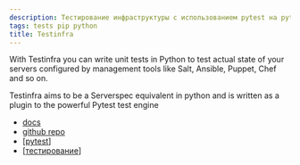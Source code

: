```yaml
---
description: Тестирование инфраструктуры с использованием pytest на python
tags: tests pip python
title: Testinfra
---
```


With Testinfra you can write unit tests in Python to test actual state of your servers configured by management tools like Salt, Ansible, Puppet, Chef and so on.

Testinfra aims to be a Serverspec equivalent in python and is written as a plugin to the powerful Pytest test engine

- [docs](https://testinfra.readthedocs.io/en/latest/)
- [github repo](https://github.com/pytest-dev/pytest-testinfra)
- [[pytest]]
- [[тестирование]]

[//begin]: # "Autogenerated link references for markdown compatibility"
[pytest]: pytest "Pytest"
[тестирование]: ..%2Flists%2F%D1%82%D0%B5%D1%81%D1%82%D0%B8%D1%80%D0%BE%D0%B2%D0%B0%D0%BD%D0%B8%D0%B5 "Основные принципы тестровния"
[//end]: # "Autogenerated link references"